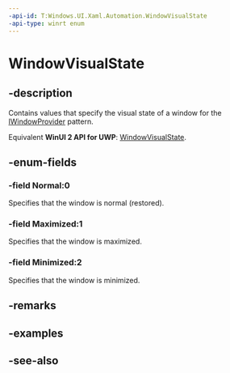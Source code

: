 ```yaml
---
-api-id: T:Windows.UI.Xaml.Automation.WindowVisualState
-api-type: winrt enum
---
```


<!-- Enumeration syntax
public enum Windows.UI.Xaml.Automation.WindowVisualState : int
-->

# WindowVisualState

## -description
Contains values that specify the visual state of a window for the [IWindowProvider](../windows.ui.xaml.automation.provider/iwindowprovider.md) pattern.

Equivalent **WinUI 2 API for UWP**: [WindowVisualState](/windows/winui/api/microsoft.ui.xaml.automation.windowvisualstate).

## -enum-fields
### -field Normal:0
Specifies that the window is normal (restored).

### -field Maximized:1
Specifies that the window is maximized.

### -field Minimized:2
Specifies that the window is minimized.


## -remarks

## -examples

## -see-also

